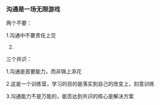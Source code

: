 ### 沟通是一场无限游戏

两个不要：

1.沟通中不要责任上交

2.



三个共识：

1.沟通是首要能力，而非锦上添花

2.这是一个训练营，学习的目的是落实到自己的改变上，刻意训练

3.沟通能力不是万能的，能否达到共识的核心是解决方案